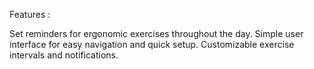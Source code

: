 Features :

Set reminders for ergonomic exercises throughout the day.
Simple user interface for easy navigation and quick setup.
Customizable exercise intervals and notifications.
